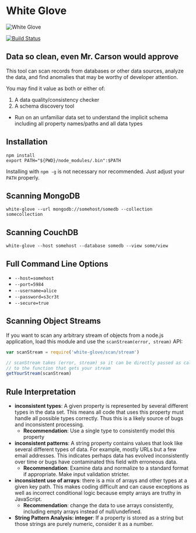 # White Glove


![White Glove](http://newimages.bwwstatic.com/upload10/658369/molesley-wears-white-gloves.jpg)

[![Build Status](https://semaphoreci.com/api/v1/projects/6f0d47e3-9de5-4257-ab2c-70474dae0f23/645125/badge.svg)](https://semaphoreci.com/focusaurus/white-glove)

## Data so clean, even Mr. Carson would approve

This tool can scan records from databases or other data sources, analyze the data, and find anomalies that may be worthy of developer attention.

You may find it value as both or either of:

1. A data quality/consistency checker
2. A schema discovery tool
  - Run on an unfamiliar data set to understand the implicit schema including all property names/paths and all data types

## Installation

```
npm install
export PATH="${PWD}/node_modules/.bin":$PATH
```

Installing with `npm -g` is not necessary nor recommended. Just adjust your `PATH` properly.

## Scanning MongoDB

`white-glove --url mongodb://somehost/somedb --collection somecollection`

## Scanning CouchDB

`white-glove --host somehost --database somedb --view some/view`

## Full Command Line Options

- `--host=somehost`
- `--port=5984`
- `--username=alice`
- `--password=s3cr3t`
- `--secure=true`

## Scanning Object Streams

If you want to scan any arbitrary stream of objects from a node.js application, load this module and use the `scanStream(error, stream)` API:

```js
var scanStream = require('white-glove/scan/stream')

// scanStream takes (error, stream) so it can be directly passed as callback
// to the function that gets your stream
getYourStream(scanStream)
```

## Rule Interpretation

- **inconsistent types**: A given property is represented by several different types in the data set. This means all code that uses this property must handle all possible types correctly. Thus this is a likely source of bugs and inconsistent processing.
  - **Recommendation**: Use a single type to consistently model this property
- **inconsistent patterns**: A string property contains values that look like several different types of data. For example, mostly URLs but a few email addresses. This indicates perhaps data has evolved inconsistently over time or bugs have contaminated this field with erroneous data.
  - **Recommendation**: Examine data and normalize to a standard format if appropriate. Make input validation stricter.
- **inconsistent use of arrays**: there is a mix of arrays and other types at a given key path. This makes coding difficult and can cause exceptions as well as incorrect conditional logic because empty arrays are truthy in JavaScript.
  - **Recommendation**: change the data to use arrays consistently, including empty arrays instead of null/undefined.
- **String Pattern Analysis: integer**: If a property is stored as a string but those strings are purely numeric, consider it as a number.

